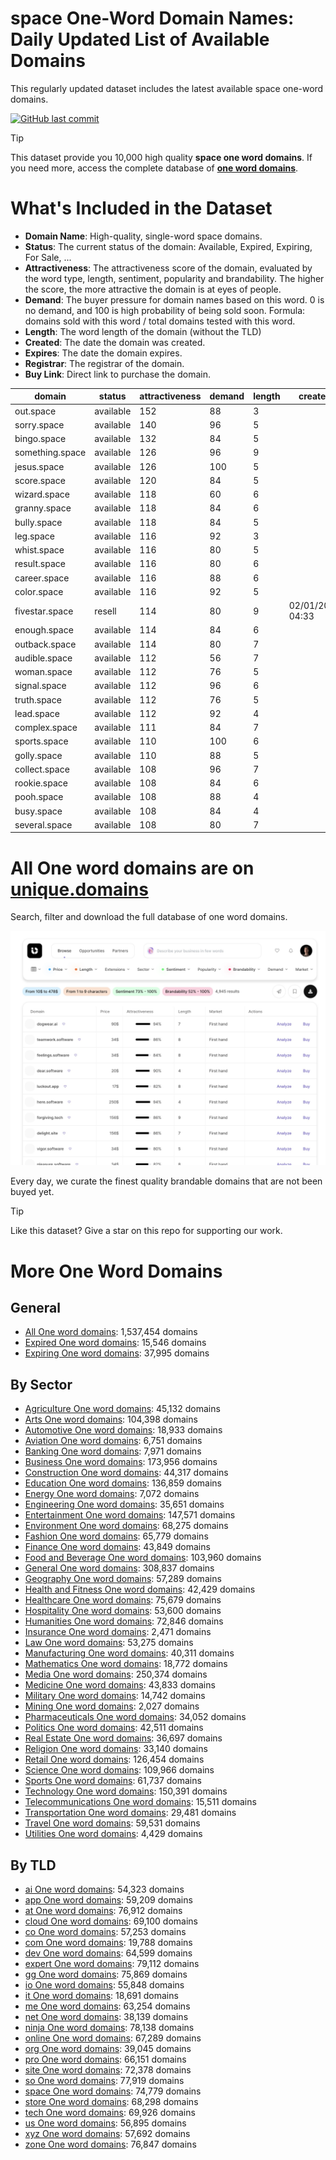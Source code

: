 
# **space One-Word Domain Names**: Daily Updated List of Available Domains

This regularly updated dataset includes the latest available space one-word domains.

[![GitHub last commit](https://img.shields.io/github/last-commit/UniqueDomains/space-oneword-domains.svg?style=flat)]() 

> [!TIP]
> This dataset provide you 10,000 high quality **space one word domains**.
> If you need more, access the complete database of **[one word domains](https://unique.domains?utm_source=github&utm_medium=dataset&utm_campaign=space&utm_content=description.top)**.

# What's Included in the Dataset

- **Domain Name**: High-quality, single-word space domains.
- **Status**: The current status of the domain: Available, Expired, Expiring, For Sale, ...
- **Attractiveness**: The attractiveness score of the domain, evaluated by the word type, length, sentiment, popularity and brandability. The higher the score, the more attractive the domain is at eyes of people.
- **Demand**: The buyer pressure for domain names based on this word. 0 is no demand, and 100 is high probability of being sold soon. Formula: domains sold with this word / total domains tested with this word.
- **Length**: The word length of the domain (without the TLD)
- **Created**: The date the domain was created.
- **Expires**: The date the domain expires.
- **Registrar**: The registrar of the domain.
- **Buy Link**: Direct link to purchase the domain.

| domain          | status    | attractiveness | demand | length | created          | expires          | registrar    | sectors                             |
| --------------- | --------- | -------------- | ------ | ------ | ---------------- | ---------------- | ------------ | ----------------------------------- |
| out.space       | available | 152            | 88     | 3      |                  |                  |              | Business,General,Media,Technology   |
| sorry.space     | available | 140            | 96     | 5      |                  |                  |              | General,Humanities,Medicine         |
| bingo.space     | available | 132            | 84     | 5      |                  |                  |              | Entertainment,Hospitality,Retail    |
| something.space | available | 126            | 96     | 9      |                  |                  |              | Education,General,Media             |
| jesus.space     | available | 126            | 100    | 5      |                  |                  |              | Religion                            |
| score.space     | available | 120            | 84     | 5      |                  |                  |              | Business,Education,Sports           |
| wizard.space    | available | 118            | 60     | 6      |                  |                  |              | Entertainment,Media,Technology      |
| granny.space    | available | 118            | 84     | 6      |                  |                  |              | Entertainment,Media,Retail          |
| bully.space     | available | 118            | 84     | 5      |                  |                  |              | Education                           |
| leg.space       | available | 116            | 92     | 3      |                  |                  |              | Fashion,General,Healthcare,Sports   |
| whist.space     | available | 116            | 80     | 5      |                  |                  |              | Arts,Entertainment,Sports           |
| result.space    | available | 116            | 80     | 6      |                  |                  |              | Business,Media,Science              |
| career.space    | available | 116            | 88     | 6      |                  |                  |              | Business,Education,Media            |
| color.space     | available | 116            | 92     | 5      |                  |                  |              | Arts,Fashion,General                |
| fivestar.space  | resell    | 114            | 80     | 9      | 02/01/2025 04:33 | 02/01/2026 23:59 | Porkbun, LLC | Entertainment,Hospitality,Retail    |
| enough.space    | available | 114            | 84     | 6      |                  |                  |              | Business,Education,General,Retail   |
| outback.space   | available | 114            | 80     | 7      |                  |                  |              | Geography,Media,Travel              |
| audible.space   | available | 112            | 56     | 7      |                  |                  |              | Entertainment,Technology            |
| woman.space     | available | 112            | 76     | 5      |                  |                  |              | Fashion,General,Healthcare          |
| signal.space    | available | 112            | 96     | 6      |                  |                  |              | Media,Technology,Telecommunications |
| truth.space     | available | 112            | 76     | 5      |                  |                  |              | Humanities,Law,Media                |
| lead.space      | available | 112            | 92     | 4      |                  |                  |              | Business,Education,Technology       |
| complex.space   | available | 111            | 84     | 7      |                  |                  |              | Science,Technology                  |
| sports.space    | available | 110            | 100    | 6      |                  |                  |              | Health and Fitness,Media,Sports     |
| golly.space     | available | 110            | 88     | 5      |                  |                  |              | Arts,Media                          |
| collect.space   | available | 108            | 96     | 7      |                  |                  |              | Business,Retail                     |
| rookie.space    | available | 108            | 84     | 6      |                  |                  |              | Entertainment,Media,Sports          |
| pooh.space      | available | 108            | 88     | 4      |                  |                  |              | Entertainment,Media                 |
| busy.space      | available | 108            | 84     | 4      |                  |                  |              | Business,Education,Technology       |
| several.space   | available | 108            | 80     | 7      |                  |                  |              | Business,Education,Media            |

# All One word domains are on [unique.domains](https://unique.domains?utm_source=github&utm_medium=dataset&utm_campaign=space&utm_content=description.bottom)

Search, filter and download the full database of one word domains.

[![Access the only remaining good domain names, before your competitors.](https://github.com/UniqueDomains/space-oneword-domains/blob/main/unique.domains.jpg?raw=true)](https://unique.domains?utm_source=github&utm_medium=dataset&utm_campaign=space&utm_content=description.image)

Every day, we curate the finest quality brandable domains that are not been buyed yet.

> [!TIP]
> Like this dataset? Give a star on this repo for supporting our work.

# More One Word Domains

## General

- [All One word domains](https://github.com/UniqueDomains/oneword-domains): 1,537,454 domains
- [Expired One word domains](https://github.com/UniqueDomains/expired-oneword-domains): 15,546 domains
- [Expiring One word domains](https://github.com/UniqueDomains/expiring-oneword-domains): 37,995 domains
## By Sector

- [Agriculture One word domains](https://github.com/UniqueDomains/agriculture-oneword-domains): 45,132 domains
- [Arts One word domains](https://github.com/UniqueDomains/arts-oneword-domains): 104,398 domains
- [Automotive One word domains](https://github.com/UniqueDomains/automotive-oneword-domains): 18,933 domains
- [Aviation One word domains](https://github.com/UniqueDomains/aviation-oneword-domains): 6,751 domains
- [Banking One word domains](https://github.com/UniqueDomains/banking-oneword-domains): 7,971 domains
- [Business One word domains](https://github.com/UniqueDomains/business-oneword-domains): 173,956 domains
- [Construction One word domains](https://github.com/UniqueDomains/construction-oneword-domains): 44,317 domains
- [Education One word domains](https://github.com/UniqueDomains/education-oneword-domains): 136,859 domains
- [Energy One word domains](https://github.com/UniqueDomains/energy-oneword-domains): 7,072 domains
- [Engineering One word domains](https://github.com/UniqueDomains/engineering-oneword-domains): 35,651 domains
- [Entertainment One word domains](https://github.com/UniqueDomains/entertainment-oneword-domains): 147,571 domains
- [Environment One word domains](https://github.com/UniqueDomains/environment-oneword-domains): 68,275 domains
- [Fashion One word domains](https://github.com/UniqueDomains/fashion-oneword-domains): 65,779 domains
- [Finance One word domains](https://github.com/UniqueDomains/finance-oneword-domains): 43,849 domains
- [Food and Beverage One word domains](https://github.com/UniqueDomains/food-and-beverage-oneword-domains): 103,960 domains
- [General One word domains](https://github.com/UniqueDomains/general-oneword-domains): 308,837 domains
- [Geography One word domains](https://github.com/UniqueDomains/geography-oneword-domains): 57,289 domains
- [Health and Fitness One word domains](https://github.com/UniqueDomains/health-and-fitness-oneword-domains): 42,429 domains
- [Healthcare One word domains](https://github.com/UniqueDomains/healthcare-oneword-domains): 75,679 domains
- [Hospitality One word domains](https://github.com/UniqueDomains/hospitality-oneword-domains): 53,600 domains
- [Humanities One word domains](https://github.com/UniqueDomains/humanities-oneword-domains): 72,846 domains
- [Insurance One word domains](https://github.com/UniqueDomains/insurance-oneword-domains): 2,471 domains
- [Law One word domains](https://github.com/UniqueDomains/law-oneword-domains): 53,275 domains
- [Manufacturing One word domains](https://github.com/UniqueDomains/manufacturing-oneword-domains): 40,311 domains
- [Mathematics One word domains](https://github.com/UniqueDomains/mathematics-oneword-domains): 18,772 domains
- [Media One word domains](https://github.com/UniqueDomains/media-oneword-domains): 250,374 domains
- [Medicine One word domains](https://github.com/UniqueDomains/medicine-oneword-domains): 43,833 domains
- [Military One word domains](https://github.com/UniqueDomains/military-oneword-domains): 14,742 domains
- [Mining One word domains](https://github.com/UniqueDomains/mining-oneword-domains): 2,027 domains
- [Pharmaceuticals One word domains](https://github.com/UniqueDomains/pharmaceuticals-oneword-domains): 34,052 domains
- [Politics One word domains](https://github.com/UniqueDomains/politics-oneword-domains): 42,511 domains
- [Real Estate One word domains](https://github.com/UniqueDomains/real-estate-oneword-domains): 36,697 domains
- [Religion One word domains](https://github.com/UniqueDomains/religion-oneword-domains): 33,140 domains
- [Retail One word domains](https://github.com/UniqueDomains/retail-oneword-domains): 126,454 domains
- [Science One word domains](https://github.com/UniqueDomains/science-oneword-domains): 109,966 domains
- [Sports One word domains](https://github.com/UniqueDomains/sports-oneword-domains): 61,737 domains
- [Technology One word domains](https://github.com/UniqueDomains/technology-oneword-domains): 150,391 domains
- [Telecommunications One word domains](https://github.com/UniqueDomains/telecommunications-oneword-domains): 15,511 domains
- [Transportation One word domains](https://github.com/UniqueDomains/transportation-oneword-domains): 29,481 domains
- [Travel One word domains](https://github.com/UniqueDomains/travel-oneword-domains): 59,531 domains
- [Utilities One word domains](https://github.com/UniqueDomains/utilities-oneword-domains): 4,429 domains
## By TLD

- [ai One word domains](https://github.com/UniqueDomains/ai-oneword-domains): 54,323 domains
- [app One word domains](https://github.com/UniqueDomains/app-oneword-domains): 59,209 domains
- [at One word domains](https://github.com/UniqueDomains/at-oneword-domains): 76,912 domains
- [cloud One word domains](https://github.com/UniqueDomains/cloud-oneword-domains): 69,100 domains
- [co One word domains](https://github.com/UniqueDomains/co-oneword-domains): 57,253 domains
- [com One word domains](https://github.com/UniqueDomains/com-oneword-domains): 19,788 domains
- [dev One word domains](https://github.com/UniqueDomains/dev-oneword-domains): 64,599 domains
- [expert One word domains](https://github.com/UniqueDomains/expert-oneword-domains): 79,112 domains
- [gg One word domains](https://github.com/UniqueDomains/gg-oneword-domains): 75,869 domains
- [io One word domains](https://github.com/UniqueDomains/io-oneword-domains): 55,848 domains
- [it One word domains](https://github.com/UniqueDomains/it-oneword-domains): 18,691 domains
- [me One word domains](https://github.com/UniqueDomains/me-oneword-domains): 63,254 domains
- [net One word domains](https://github.com/UniqueDomains/net-oneword-domains): 38,139 domains
- [ninja One word domains](https://github.com/UniqueDomains/ninja-oneword-domains): 78,138 domains
- [online One word domains](https://github.com/UniqueDomains/online-oneword-domains): 67,289 domains
- [org One word domains](https://github.com/UniqueDomains/org-oneword-domains): 39,045 domains
- [pro One word domains](https://github.com/UniqueDomains/pro-oneword-domains): 66,151 domains
- [site One word domains](https://github.com/UniqueDomains/site-oneword-domains): 72,378 domains
- [so One word domains](https://github.com/UniqueDomains/so-oneword-domains): 77,919 domains
- [space One word domains](https://github.com/UniqueDomains/space-oneword-domains): 74,779 domains
- [store One word domains](https://github.com/UniqueDomains/store-oneword-domains): 68,298 domains
- [tech One word domains](https://github.com/UniqueDomains/tech-oneword-domains): 69,926 domains
- [us One word domains](https://github.com/UniqueDomains/us-oneword-domains): 56,895 domains
- [xyz One word domains](https://github.com/UniqueDomains/xyz-oneword-domains): 57,692 domains
- [zone One word domains](https://github.com/UniqueDomains/zone-oneword-domains): 76,847 domains
        